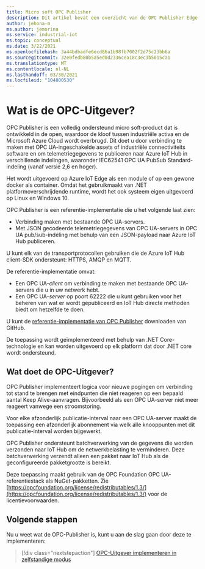 ```yaml
---
title: Micro soft OPC Publisher
description: Dit artikel bevat een overzicht van de OPC Publisher Edge-module.
author: jehona-m
ms.author: jemorina
ms.service: industrial-iot
ms.topic: conceptual
ms.date: 3/22/2021
ms.openlocfilehash: 3a44bdbadfe6ecd86a1b98fb7002f2d75c23bb6a
ms.sourcegitcommit: 32e0fedb80b5a5ed0d2336cea18c3ec3b5015ca1
ms.translationtype: MT
ms.contentlocale: nl-NL
ms.lasthandoff: 03/30/2021
ms.locfileid: "104800530"
---
```

# <a name="what-is-the-opc-publisher"></a>Wat is de OPC-Uitgever?

OPC Publisher is een volledig ondersteund micro soft-product dat is ontwikkeld in de open, waardoor de kloof tussen industriële activa en de Microsoft Azure Cloud wordt overbrugd. Dit doet u door verbinding te maken met OPC UA-ingeschakelde assets of industriële connectiviteits software en om telemetriegegevens te publiceren naar Azure IoT Hub in verschillende indelingen, waaronder IEC62541 OPC UA PubSub Standard-indeling (vanaf versie 2,6 en hoger).

Het wordt uitgevoerd op Azure IoT Edge als een module of op een gewone docker als container. Omdat het gebruikmaakt van .NET platformoverschrijdende runtime, wordt het ook systeem eigen uitgevoerd op Linux en Windows 10.

OPC Publisher is een referentie-implementatie die u het volgende laat zien:

- Verbinding maken met bestaande OPC UA-servers.
- Met JSON gecodeerde telemetriegegevens van OPC UA-servers in OPC UA pub/sub-indeling met behulp van een JSON-payload naar Azure IoT Hub publiceren.

U kunt elk van de transportprotocollen gebruiken die de Azure IoT Hub client-SDK ondersteunt: HTTPS, AMQP en MQTT.

De referentie-implementatie omvat:

- Een OPC UA-*client* om verbinding te maken met bestaande OPC UA-servers die u in uw netwerk hebt.
- Een OPC UA-*server* op poort 62222 die u kunt gebruiken voor het beheren van wat er wordt gepubliceerd en IoT Hub directe methoden biedt om hetzelfde te doen.

U kunt de [referentie-implementatie van OPC Publisher](https://github.com/Azure/iot-edge-opc-publisher) downloaden van GitHub.

De toepassing wordt geïmplementeerd met behulp van .NET Core-technologie en kan worden uitgevoerd op elk platform dat door .NET core wordt ondersteund.

## <a name="what-does-the-opc-publisher-do"></a>Wat doet de OPC-Uitgever?

OPC Publisher implementeert logica voor nieuwe pogingen om verbinding tot stand te brengen met eindpunten die niet reageren op een bepaald aantal Keep Alive-aanvragen. Bijvoorbeeld als een OPC UA-server niet meer reageert vanwege een stroomstoring.

Voor elke afzonderlijk publicatie-interval naar een OPC UA-server maakt de toepassing een afzonderlijk abonnement via welk alle knooppunten met dit publicatie-interval worden bijgewerkt.

OPC Publisher ondersteunt batchverwerking van de gegevens die worden verzonden naar IoT Hub om de netwerkbelasting te verminderen. Deze batchverwerking verzendt alleen een pakket naar IoT Hub als de geconfigureerde pakketgrootte is bereikt.

Deze toepassing maakt gebruik van de OPC Foundation OPC UA-referentiestack als NuGet-pakketten. Zie [https://opcfoundation.org/license/redistributables/1.3/](https://opcfoundation.org/license/redistributables/1.3/) voor de licentievoorwaarden.

## <a name="next-steps"></a>Volgende stappen
Nu u weet wat de OPC-Publisher is, kunt u aan de slag gaan door deze te implementeren:

> [!div class="nextstepaction"]
> [OPC-Uitgever implementeren in zelfstandige modus](tutorial-publisher-deploy-opc-publisher-standalone.md)
